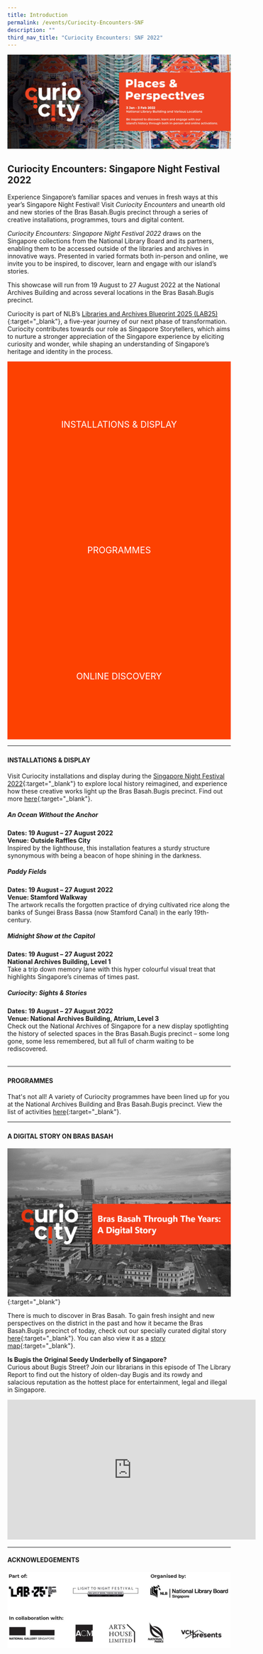 ```yaml
---
title: Introduction
permalink: /events/Curiocity-Encounters-SNF
description: ""
third_nav_title: "Curiocity Encounters: SNF 2022"
---
```

<style type="text/css">
	/* Click Box */
.clickbox { display: block; position: relative; width: 100%; padding-bottom: 56.25%; background-color: transparent; }
.clickbox span { padding: .5rem; }
.clickbox a { position: absolute; display: flex; width: 100%; height: 100%; align-items: center; justify-content: center; font-size: 1.25rem; text-align: center; text-decoration: none; text-transform: uppercase; }
.clickbox a:focus,
.clickbox a:hover { text-decoration: none; }

/* Orange */
.clickbox.is-orange { background-color: #FD4101; color: #FFFFFF; }
.clickbox.is-orange a { color: #FFFFFF; }
.clickbox.is-orange a:focus,
.clickbox.is-orange a:hover { background-color: #F3B69E; color: #000000; }	
</style>

![Alt text for image on Isomer site](/images/CuriocityShowcasePPwebtopbanner.jpg)
## **Curiocity Encounters: Singapore Night Festival 2022**
Experience Singapore’s familiar spaces and venues in fresh ways at this year’s Singapore Night Festival! Visit *Curiocity Encounters* and unearth old and new stories of the Bras Basah.Bugis precinct through a series of creative installations, programmes, tours and digital content.

*Curiocity Encounters: Singapore Night Festival 2022* draws on the Singapore collections from the National Library Board and its partners, enabling them to be accessed outside of the libraries and archives in innovative ways. Presented in varied formats both in-person and online, we invite you to be inspired, to discover, learn and engage with our island’s stories.

This showcase will run from 19 August to 27 August 2022 at the National Archives Building and across several locations in the Bras Basah.Bugis precinct.

Curiocity is part of NLB’s [Libraries and Archives Blueprint 2025 (LAB25)](https://www.nlb.gov.sg/WhoWeAre/AboutUs/AboutLAB25.aspx){:target="_blank"}, a five-year journey of our next phase of transformation. Curiocity contributes towards our role as Singapore Storytellers, which aims to nurture a stronger appreciation of the Singapore experience by eliciting curiosity and wonder, while shaping an understanding of Singapore’s heritage and identity in the process.
<br>
<div class="row is-multiline">
  <div class="col is-one-half">
    <div class="clickbox is-orange">
      <a href="#installations">
        <span>Installations & Display</span>
      </a>
    </div>
  </div>
  <div class="col is-one-half">
    <div class="clickbox is-orange">
      <a href="#programmes">
        <span>Programmes</span>
      </a>
    </div>
  </div>
	<div class="col is-one-half">
    <div class="clickbox is-orange">
      <a href="#onlinecontent">
        <span>Online Discovery</span>
      </a>
    </div>
  </div>
  </div>

___
<h5 class="margin--bottom--lg" id="installations"></h5>

#### **INSTALLATIONS & DISPLAY**
Visit Curiocity installations and display during the [Singapore Night Festival 2022](https://www.nightfestival.gov.sg){:target="_blank"} to explore local history reimagined, and experience how these creative works light up the Bras Basah.Bugis precinct. Find out more [here](/events/curiocity-encounters-snf/installations){:target="_blank"}.

##### **An Ocean Without the Anchor**
**Dates: 19 August – 27 August 2022**
<br>**Venue: Outside Raffles City**
<br>Inspired by the lighthouse, this installation features a sturdy structure synonymous with being a beacon of hope shining in the darkness.
<br>
##### **Paddy Fields**
**Dates: 19 August – 27 August 2022**
<br>**Venue: Stamford Walkway**
<br>The artwork recalls the forgotten practice of drying cultivated rice along the banks of Sungei Brass Bassa (now Stamford Canal) in the early 19th-century.
<br>
##### **Midnight Show at the Capitol**
**Dates: 19 August – 27 August 2022**
<br>**National Archives Building, Level 1**
<br>Take a trip down memory lane with this hyper colourful visual treat that highlights Singapore’s cinemas of times past.
<br>
##### **Curiocity: Sights & Stories**
**Dates: 19 August – 27 August 2022**
<br>**Venue: National Archives Building, Atrium, Level 3**
<br>Check out the National Archives of Singapore for a new display spotlighting the history of selected spaces in the Bras Basah.Bugis precinct – some long gone, some less remembered, but all full of charm waiting to be rediscovered. 
<br>
<br>
________
<h5 class="margin--bottom--lg" id="programmes"></h5>

#### **PROGRAMMES**
That's not all! A variety of Curiocity programmes have been lined up for you at the National Archives Building and Bras Basah.Bugis precinct. View the list of activities [here](/events/curiocity-encounters-snf/programmes){:target="_blank"}.

________
<h5 class="margin--bottom--lg" id="onlinecontent"></h5>

#### **A DIGITAL STORY ON BRAS BASAH**

[![Alt text for image on Isomer site](/images/bb-showcase-cover-dg.png)](/singapore-visualised/digital-stories/bb-intro){:target="_blank"}

There is much to discover in Bras Basah. To gain fresh insight and new perspectives on the district in the past and how it became the Bras Basah.Bugis precinct of today, check out our specially curated digital story [here](/singapore-visualised/digital-stories/bb-intro){:target="_blank"}. You can also view it as a [story map](https://go.gov.sg/vigaqf){:target="_blank"}.

**Is Bugis the Original Seedy Underbelly of Singapore?**
<br>Curious about Bugis Street? Join our librarians in this episode of The Library Report to find out the history of olden-day Bugis and its rowdy and salacious reputation as the hottest place for entertainment, legal and illegal in Singapore.

<iframe width="560" height="315" src="https://www.youtube.com/embed/7u8uNHRJ1HM" title="YouTube video player" frameborder="0" allow="accelerometer; autoplay; clipboard-write; encrypted-media; gyroscope; picture-in-picture" allowfullscreen></iframe>
<br>

________

#### **ACKNOWLEDGEMENTS**

![Alt text for image on Isomer site](/images/CuriocityShowcasePPLogos2.jpg)
